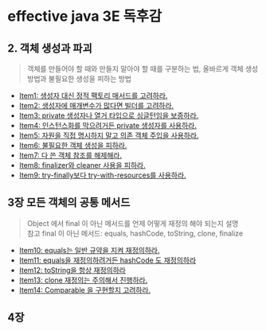 # effective java 3E 독후감

## 2. 객체 생성과 파괴
> 객체를 만들어야 할 때와 만들지 말아야 할 때를 구분하는 법, 올바르게 객체 생성 방법과 불필요한 생성을 피하는 방법
- [Item1: 생성자 대신 정적 팩토리 매서드를 고려하라.](src%2Fmain%2Fjava%2Forg%2Fdevelopx%2Feffective_java%2Fpart2%2Fitem1)
- [Item2: 생성자에 매개변수가 많다면 빌더를 고려하라.](src%2Fmain%2Fjava%2Forg%2Fdevelopx%2Feffective_java%2Fpart2%2Fitem2)
- [Item3: private 생성자나 열거 타입으로 싱글턴임을 보증하라.](src%2Fmain%2Fjava%2Forg%2Fdevelopx%2Feffective_java%2Fpart2%2Fitem3)
- [Item4: 인스턴스화를 막으려거든 private 생성자를 사용하라.](src%2Fmain%2Fjava%2Forg%2Fdevelopx%2Feffective_java%2Fpart2%2Fitem4)
- [Item5: 자원을 직접 명시하지 말고 의존 객체 주입을 사용하라.](src%2Fmain%2Fjava%2Forg%2Fdevelopx%2Feffective_java%2Fpart2%2Fitem5)
- [Item6: 불필요한 객체 생성을 피하라.](src%2Fmain%2Fjava%2Forg%2Fdevelopx%2Feffective_java%2Fpart2%2Fitem6)
- [Item7: 다 쓴 객체 참조를 해제해라.](src%2Fmain%2Fjava%2Forg%2Fdevelopx%2Feffective_java%2Fpart2%2Fitem7)
- [Item8: finalizer와 cleaner 사용을 피하라.](src%2Fmain%2Fjava%2Forg%2Fdevelopx%2Feffective_java%2Fpart2%2Fitem8)
- [Item9: try-finally보다 try-with-resources를 사용하라.](src%2Fmain%2Fjava%2Forg%2Fdevelopx%2Feffective_java%2Fpart2%2Fitem9)


## 3장 모든 객체의 공통 메서드
> Object 에서 final 이 아닌 메서드를 언제 어떻게 재정의 해야 되는지 설명  
> 참고 final 이 아닌 메서드: equals, hashCode, toString, clone, finalize

- [Item10: equals는 일반 규약을 지켜 재정의하라.](src%2Fmain%2Fjava%2Forg%2Fdevelopx%2Feffective_java%2Fpart3%2Fitem10)
- [Item11: equals을 재정의하려거든 hashCode 도 재정의하라](src%2Fmain%2Fjava%2Forg%2Fdevelopx%2Feffective_java%2Fpart3%2Fitem11)
- [Item12: toString을 항상 재정의하라](src%2Fmain%2Fjava%2Forg%2Fdevelopx%2Feffective_java%2Fpart3%2Fitem12)
- [Item13: clone 재정의는 주의해서 진행하라.](src%2Fmain%2Fjava%2Forg%2Fdevelopx%2Feffective_java%2Fpart3%2Fitem13)
- [Item14: Comparable 을 구현할지 고려하라.](src%2Fmain%2Fjava%2Forg%2Fdevelopx%2Feffective_java%2Fpart3%2Fitem14)

## 4장 


